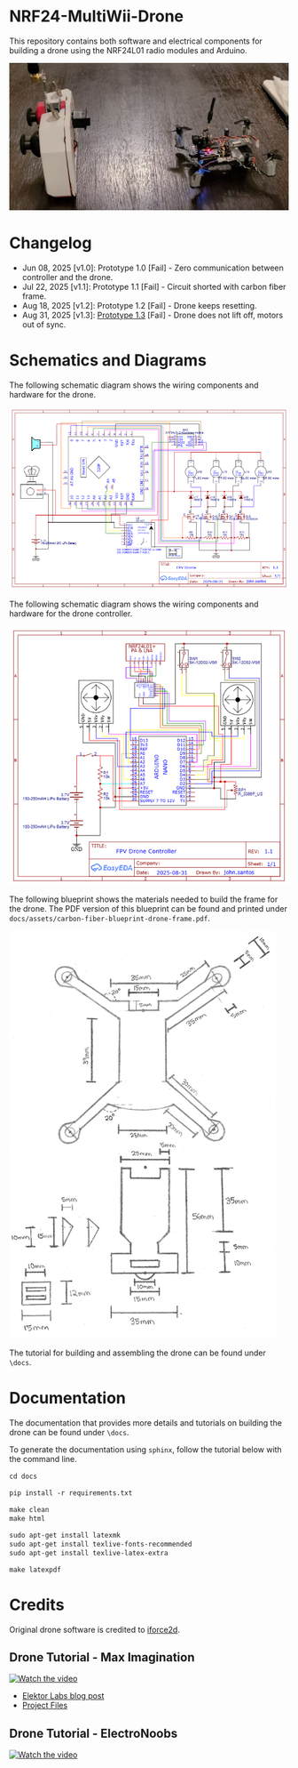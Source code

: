 # NRF24-MultiWii-Drone

This repository contains both software and electrical components for building a drone using the NRF24L01 radio modules and Arduino.

![Prototype One](docs/assets/prototype_1.3.jpg)

# Changelog

* Jun 08, 2025 [v1.0]: Prototype 1.0 [Fail] - Zero communication between controller and the drone.
* Jul 22, 2025 [v1.1]: Prototype 1.1 [Fail] - Circuit shorted with carbon fiber frame. 
* Aug 18, 2025 [v1.2]: Prototype 1.2 [Fail] - Drone keeps resetting.
* Aug 31, 2025 [v1.3]: [Prototype 1.3](https://youtu.be/l2KEjdwurtw?si=Yr7yQo37yw-8ZKtF) [Fail] - Drone does not lift off, motors out of sync. 

# Schematics and Diagrams

The following schematic diagram shows the wiring components and hardware for the drone.

![Drone Schematic](docs/assets/schematic_drone.png)

The following schematic diagram shows the wiring components and hardware for the drone controller. 

![Controller Schematic](docs/assets/schematic_controller.png)

The following blueprint shows the materials needed to build the frame for the drone. The PDF version of this blueprint can be found and printed under `docs/assets/carbon-fiber-blueprint-drone-frame.pdf`.

![Drone Frame Blurprint](docs/assets/carbon-fiber-blueprint-drone-frame.png)

The tutorial for building and assembling the drone can be found under `\docs`.

# Documentation

The documentation that provides more details and tutorials on building the drone can be found under `\docs`. 

To generate the documentation using `sphinx`, follow the tutorial below with the command line. 

```shell
cd docs
```

```shell
pip install -r requirements.txt
```

```shell
make clean
make html
```

```shell
sudo apt-get install latexmk
sudo apt-get install texlive-fonts-recommended
sudo apt-get install texlive-latex-extra
```

```shell
make latexpdf
```

# Credits

Original drone software is credited to [iforce2d](https://www.youtube.com/@iforce2d).

## Drone Tutorial - Max Imagination

[![Watch the video](https://img.youtube.com/vi/Sa6EslOHsI0/0.jpg)](https://www.youtube.com/watch?v=Sa6EslOHsI0)

* [Elektor Labs blog post](https://www.elektormagazine.com/labs/make-a-tiny-arduino-drone-with-fpv-camera)
* [Project Files](https://drive.google.com/drive/folders/1mWTCPN2daOcmTa4wUF0j8qPXhXvxLfkK)

## Drone Tutorial - ElectroNoobs

[![Watch the video](https://img.youtube.com/vi/J0x4ChjUS00/0.jpg)](https://www.youtube.com/watch?v=J0x4ChjUS00&t=719s)

